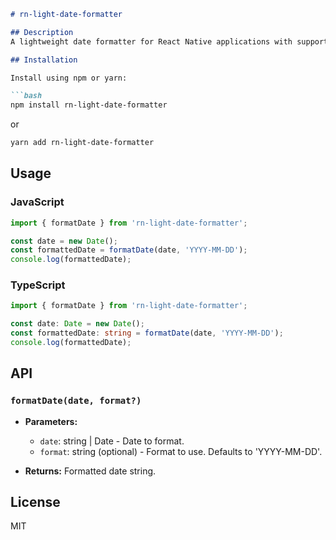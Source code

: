 
```markdown
# rn-light-date-formatter

## Description
A lightweight date formatter for React Native applications with support for Expo, JavaScript, and TypeScript.

## Installation

Install using npm or yarn:

```bash
npm install rn-light-date-formatter
```

or

```bash
yarn add rn-light-date-formatter
```

## Usage

### JavaScript

```javascript
import { formatDate } from 'rn-light-date-formatter';

const date = new Date();
const formattedDate = formatDate(date, 'YYYY-MM-DD');
console.log(formattedDate);
```

### TypeScript

```typescript
import { formatDate } from 'rn-light-date-formatter';

const date: Date = new Date();
const formattedDate: string = formatDate(date, 'YYYY-MM-DD');
console.log(formattedDate);
```

## API

### `formatDate(date, format?)`

- **Parameters:**
  - `date`: string | Date - Date to format.
  - `format`: string (optional) - Format to use. Defaults to 'YYYY-MM-DD'.

- **Returns:** Formatted date string.

## License
MIT
```
